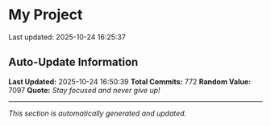 # My Project


Last updated: 2025-10-24 16:25:37











































































































































































































































































































































































































































































































































































































































































































































































































































































































































































































































































































































































































## Auto-Update Information

**Last Updated:** 2025-10-24 16:50:39
**Total Commits:** 772
**Random Value:** 7097
**Quote:** _Stay focused and never give up!_

---
_This section is automatically generated and updated._